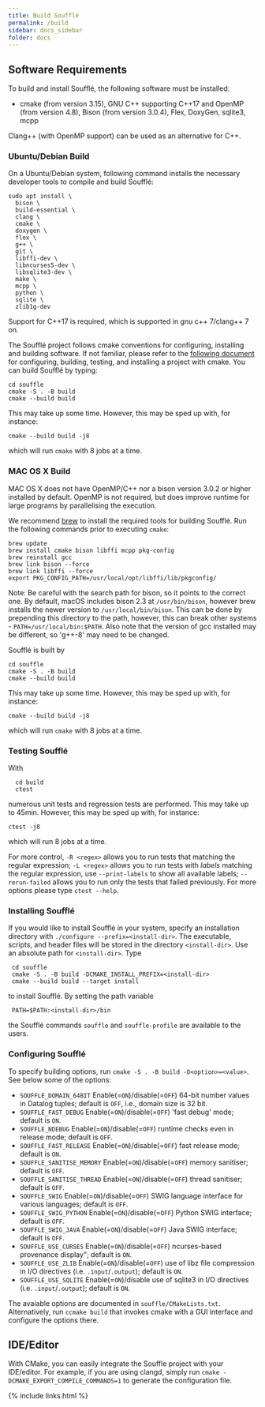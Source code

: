 ```yaml
---
title: Build Soufflé
permalink: /build
sidebar: docs_sidebar
folder: docs
---
```


## Software Requirements

To build and install Soufflé, the following software must be installed:

* cmake (from version 3.15), GNU C++ supporting C++17 and OpenMP (from version 4.8), Bison (from version 3.0.4), Flex, DoxyGen, sqlite3, mcpp

Clang++ (with OpenMP support) can be used as an alternative for C++.

### Ubuntu/Debian Build

On a Ubuntu/Debian system, following command installs the necessary developer tools to compile and build Soufflé:

```
sudo apt install \
  bison \
  build-essential \
  clang \
  cmake \
  doxygen \
  flex \
  g++ \
  git \
  libffi-dev \
  libncurses5-dev \
  libsqlite3-dev \
  make \
  mcpp \
  python \
  sqlite \
  zlib1g-dev
```

Support for C++17 is required, which is supported in gnu c++ 7/clang++ 7 on.

The Soufflé project follows cmake conventions for configuring, installing and building software. If not familiar, please refer to the [following document](https://cliutils.gitlab.io/modern-cmake/chapters/intro/running.html) for configuring, building, testing, and installing a project with cmake. You can build Soufflé by typing:
```
cd souffle
cmake -S . -B build
cmake --build build
```
This may take up some time. However, this may be sped up with, for instance:
```
cmake --build build -j8
```
which will run `cmake` with 8 jobs at a time.

### MAC OS X Build

MAC OS X does not have OpenMP/C++ nor a bison version 3.0.2 or higher installed by default. OpenMP is not required, but does improve runtime for large programs by parallelising the execution. 

We recommend [brew](http://brew.sh) to install the required tools for building Soufflé. Run the following commands prior to executing `cmake`:
```
brew update
brew install cmake bison libffi mcpp pkg-config
brew reinstall gcc
brew link bison --force
brew link libffi --force
export PKG_CONFIG_PATH=/usr/local/opt/libffi/lib/pkgconfig/
```

Note: Be careful with the search path for bison, so it points to the correct one. By default, macOS includes bison 2.3 at `/usr/bin/bison`, however brew installs the newer version to `/usr/local/bin/bison`. This can be done by prepending this directory to the path, however, this can break other systems - `PATH=/usr/local/bin:$PATH`. Also note that the version of gcc installed may be different, so 'g++-8' may need to be changed.

Soufflé is built by 

```
cd souffle
cmake -S . -B build
cmake --build build
```
This may take up some time. However, this may be sped up with, for instance:
```
cmake --build build -j8
```
which will run `cmake` with 8 jobs at a time.

### Testing Soufflé

With 
```
  cd build
  ctest
```
numerous unit tests and regression tests are performed. This may take up to 45min.
However, this may be sped up with, for instance:
```
ctest -j8
```
which will run 8 jobs at a time.

For more control, `-R <regex>` allows you to run tests that matching the regular expression;
`-L <regex>` allows you to run tests with _labels_ matching the regular expression, use `--print-labels` to show all available labels;
`--rerun-failed` allows you to run only the tests that failed previously.
For more options please type `ctest --help`.

### Installing Soufflé

If you would like to install Soufflé in your system, specify an installation directory with `./configure --prefix=<install-dir>`. The executable, scripts, and header files will be stored in the directory ```<install-dir>```. Use an absolute path for ```<install-dir>```. Type 
```
 cd souffle
 cmake -S . -B build -DCMAKE_INSTALL_PREFIX=<install-dir>
 cmake --build build --target install
```
to install Soufflé. By setting the path variable 
```
 PATH=$PATH:<install-dir>/bin
``` 
the Soufflé commands ```souffle``` and ```souffle-profile``` are available to the users.


### Configuring Soufflé

To specify building options, run `cmake -S . -B build -D<option>=<value>`. See below some of the options:

 - `SOUFFLE_DOMAIN_64BIT` Enable(=`ON`)/disable(=`OFF`) 64-bit number values in Datalog tuples; default is `OFF`, i.e., domain size is 32 bit.
 - `SOUFFLE_FAST_DEBUG` Enable(=`ON`)/disable(=`OFF`) 'fast debug' mode; default is `ON`.
 - `SOUFFLE_NDEBUG` Enable(=`ON`)/disable(=`OFF`) runtime checks even in release mode; default is `OFF`.
 - `SOUFFLE_FAST_RELEASE` Enable(=`ON`)/disable(=`OFF`) fast release mode; default is `ON`.
 - `SOUFFLE_SANITISE_MEMORY` Enable(=`ON`)/disable(=`OFF`) memory sanitiser; default is `OFF`.
 - `SOUFFLE_SANITISE_THREAD` Enable(=`ON`)/disable(=`OFF`) thread sanitiser; default is `OFF`.
 - `SOUFFLE_SWIG` Enable(=`ON`)/disable(=`OFF`) SWIG language interface for various languages; default is `OFF`.
 - `SOUFFLE_SWIG_PYTHON` Enable(=`ON`)/disable(=`OFF`) Python SWIG interface; default is `OFF`.
 - `SOUFFLE_SWIG_JAVA` Enable(=`ON`)/disable(=`OFF`) Java SWIG interface; default is `OFF`.
 - `SOUFFLE_USE_CURSES`  Enable(=`ON`)/disable(=`OFF`) ncurses-based provenance display"; default is `ON`.
 - `SOUFFLE_USE_ZLIB` Enable(=`ON`)/disable(=`OFF`) use of libz file compression in I/O directives (i.e. `.input`/`.output`); default is `ON`.
 - `SOUFFLE_USE_SQLITE` Enable(=`ON`)/disable use of sqlite3 in I/O directives (i.e. `.input`/`.output`);  default is `ON`. 

The avaiable options are documented in `souffle/CMakeLists.txt`. Alternatively, run `ccmake build` that invokes cmake with a GUI interface and configure the options there.

## IDE/Editor
With CMake, you can easily integrate the Souffle project with your IDE/editor.
For example, if you are using clangd, simply run `cmake -DCMAKE_EXPORT_COMPILE_COMMANDS=1` to generate the configuration file.


{% include links.html %}

